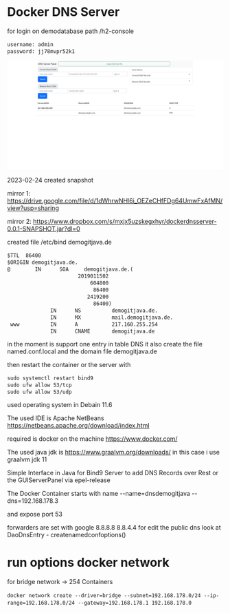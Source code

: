 
Docker DNS Server
============================================================
for login on demodatabase
path /h2-console

    username: admin
    password: jj78mvpr52k1


![enter image description here](https://raw.githubusercontent.com/demogitjava/demodatabase/master/dockerdnspanel.png)


2023-02-24 created snapshot

mirror 1:
https://drive.google.com/file/d/1dWhrwNHl6i_OEZeCHfFDg64UmwFxAfMN/view?usp=sharing

mirror 2:
https://www.dropbox.com/s/mxjx5uzskegxhyr/dockerdnsserver-0.0.1-SNAPSHOT.jar?dl=0

created file /etc/bind
demogitjava.de

    $TTL  86400 
    $ORIGIN demogitjava.de.
    @        IN      SOA     demogitjava.de.(
                           2019011502
                               604800
                                86400
                              2419200
                                86400)
                  IN      NS          demogitjava.de.
                  IN      MX          mail.demogitjava.de.
     www          IN      A           217.160.255.254
                  IN      CNAME       demogitjava.de



in the moment is support one entry in table DNS
it also create the file named.conf.local
and the domain file demogitjava.de


then restart the container or the server
with

    sudo systemctl restart bind9
    sudo ufw allow 53/tcp
    sudo ufw allow 53/udp


used operating system in Debain 11.6

The used IDE is
Apache NetBeans
https://netbeans.apache.org/download/index.html

required is docker on the machine
https://www.docker.com/

The used java jdk is
https://www.graalvm.org/downloads/
in this case i use graalvm jdk 11


Simple Interface in Java for
Bind9 Server to add DNS Records over
Rest or the GUIServerPanel via epel-release



The Docker Container starts with name
--name=dnsdemogitjava
--dns=192.168.178.3

and expose port 53

forwarders are set with google
8.8.8.8
8.8.4.4
for edit the public dns look at
DaoDnsEntry - createnamedconfoptions()






run options docker network
============================================================

for bridge network -> 254 Containers

`docker network create --driver=bridge --subnet=192.168.178.0/24 --ip-range=192.168.178.0/24 --gateway=192.168.178.1 192.168.178.0`




